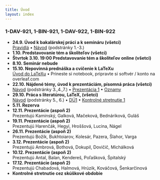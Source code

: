 ```yaml
---
title: Úvod
layout: index
---
```


### 1-DAV-921, 1-BIN-921, 1-DAV-922, 1-BIN-922


* **24.9. Úvod k bakalárskej práci a k semináru (všetci)**<br>
[Pravidlá](./Pravidlá_ZS.md)  • [Návod](./Návod.md) (podstránky 1.-3.)
* **1.10. Predstavovanie tém a školiteľov (všetci)**
* **Štvrtok 3.10. 19:00 Predstavovanie tém a školiteľov online (všetci)**<br>
* **8.10. Seminár nebude**
* **15.10. Nepovinná prednáška a cvičenie k LaTeXu**<br>
[Úvod do LaTeXu](./Úvod_do_LaTeXu.md) • Prineste si notebook, pripravte si softvér / konto na overleaf.com
* **22.10. Nájdené témy, úvod k prezentáciám, písomná práca (všetci)**<br>
[Návod](./Návod.md) (podstránky 3.,4.,7.) • [Prezentácia 1](./Prezentácia_1.md)  • [Oznamy](Oznamy_október.md)
* **29.10. Práca s literatúrou, LaTeX, (všetci)**<br>
[Návod](./Návod.md) (podstránky 5., 6.) •  [DÚ1](./DÚ1.md) • [Kontrolné stretnutie 1](./Kontrolné_stretnutie_1.md)
* **5.11. Rezerva**
* **12.11. Prezentácie (aspoň 2)**<br>
Prezentujú Kaminský, Galková, Mačeková, Bednáriková, Guláš
* **19.11. Prezentácie (aspoň 2)**<br>
Prezentujú Harenčák, Hegyi, Hroššová, Lucina, Nágel
* **26.11. Prezentácie (aspoň 2)**<br>
Prezentujú Božík, Bukhtoiarov, Kolesár, Pazera, Šlahor, Varga
* **3.12. Prezentácie (aspoň 2)**<br>
Prezentujú Ambrová, Bothová, Dokupil, Dovičič, Michálková
* **10.12. Prezentácie (aspoň 2)**<br>
Prezentujú Antal, Balan, Kendereš, Poľašková, Špitalský
* **17.12. Prezentácie (aspoň 2)**<br>
Prezentujú Chabadová, Halmová, Hrúzik, Kováčová, Šenkarčinová
* **Kontrolné stretnutie cez skúškové obdobie**



